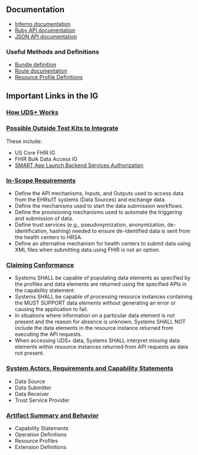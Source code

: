 ## Documentation
- [Inferno documentation](https://inferno-framework.github.io/inferno-core/)
- [Ruby API documentation](https://inferno-framework.github.io/inferno-core/docs)
- [JSON API documentation](https://inferno-framework.github.io/inferno-core/api-docs)
### Useful Methods and Definitions
- [Bundle definition](https://www.rubydoc.info/gems/fhir_client/3.0.2/FHIR/Bundle)
- [Route documentation](https://inferno-framework.github.io/inferno-core/docs/Inferno/DSL/Runnable.html#resume_test_route-instance_method)
- [Resource Profile Definitions](http://fhir.drajer.com/site/artifacts.html#structures-resource-profiles)

## Important Links in the IG
### [How UDS+ Works](http://fhir.drajer.com/site/usecases.html#uds-data-submission-workflow-using-fhir) 
### [Possible Outside Test Kits to Integrate](http://fhir.drajer.com/site/background.html#underlying-specifications)
These include:
- US Core FHIR IG
- FHIR Bulk Data Access IG
- [SMART App Launch Backend Services Authorization](http://fhir.drajer.com/site/spec.html#smart-on-fhir-backend-services-authorization) 
### [In-Scope Requirements](http://fhir.drajer.com/site/background.html#ig-in-scope-requirements) 
-	Define the API mechanisms, Inputs, and Outputs used to access data from the EHRs/IT systems (Data Sources) and exchange data.
-	Define the mechanisms used to start the data submission workflows.
-	Define the provisioning mechanisms used to automate the triggering and submission of data.
-	Define trust services (e.g., pseudonymization, anonymization, de-identification, hashing) needed to ensure de-identified data is sent from the health centers to HRSA.
-	Define an alternative mechanism for health centers to submit data using XML files when submitting data using FHIR is not an option.
### [Claiming Conformance](http://fhir.drajer.com/site/spec.html#claiming-conformance)
-	Systems SHALL be capable of populating data elements as specified by the profiles and data elements are returned using the specified APIs in the capability statement.
-	Systems SHALL be capable of processing resource instances containing the MUST SUPPORT data elements without generating an error or causing the application to fail.
-	In situations where information on a particular data element is not present and the reason for absence is unknown, Systems SHALL NOT include the data elements in the resource instance returned from executing the API requests.
-	When accessing UDS+ data, Systems SHALL interpret missing data elements within resource instances returned from API requests as data not present.
###	[System Actors, Requirements and Capability Statements](http://fhir.drajer.com/site/spec.html#system-actors-requirements-and-capability-statements)
-	Data Source 
-	Data Submitter
-	Data Receiver
-	Trust Service Provider
### [Artifact Summary and Behavior](http://fhir.drajer.com/site/artifacts.html)
- Capability Statements
- Operation Definitions
- Resource Profiles
- Extension Definitions
